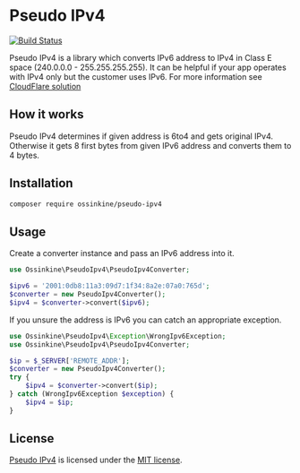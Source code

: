 # Pseudo IPv4

[![Build Status](https://travis-ci.org/ossinkine/pseudo-ipv4.svg?branch=master)](https://travis-ci.org/ossinkine/pseudo-ipv4)

Pseudo IPv4 is a library which converts IPv6 address to IPv4 in Class E space (240.0.0.0 - 255.255.255.255).
It can be helpful if your app operates with IPv4 only but the customer uses IPv6.
For more information see [CloudFlare solution](https://blog.cloudflare.com/eliminating-the-last-reasons-to-not-enable-ipv6/)

## How it works

Pseudo IPv4 determines if given address is 6to4 and gets original IPv4.
Otherwise it gets 8 first bytes from given IPv6 address and converts them to 4 bytes.

## Installation

```bash
composer require ossinkine/pseudo-ipv4
```

## Usage

Create a converter instance and pass an IPv6 address into it.

```php
use Ossinkine\PseudoIpv4\PseudoIpv4Converter;

$ipv6 = '2001:0db8:11a3:09d7:1f34:8a2e:07a0:765d';
$converter = new PseudoIpv4Converter();
$ipv4 = $converter->convert($ipv6);
```

If you unsure the address is IPv6 you can catch an appropriate exception.

```php
use Ossinkine\PseudoIpv4\Exception\WrongIpv6Exception;
use Ossinkine\PseudoIpv4\PseudoIpv4Converter;

$ip = $_SERVER['REMOTE_ADDR'];
$converter = new PseudoIpv4Converter();
try {
    $ipv4 = $converter->convert($ip);
} catch (WrongIpv6Exception $exception) {
    $ipv4 = $ip;
}
```

## License

[Pseudo IPv4](https://github.com/ossinkine/pseudo-ipv4) is licensed under the [MIT license](LICENSE).
